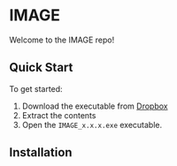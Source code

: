 # IMAGE

Welcome to the IMAGE repo!

## Quick Start

To get started:

1. Download the executable from [Dropbox](link)
1. Extract the contents
1. Open the `IMAGE_x.x.x.exe` executable.

## Installation
